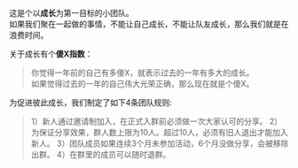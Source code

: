 这是个以**成长**为第一目标的小团队。<br>
如果我们聚在一起做的事情，不能让自己成长，不能让队友成长，那么我们就是在浪费时间。<br>

关于成长有个**傻X指数**：
>你觉得一年前的自己有多傻X，就表示过去的一年有多大的成长。<br>
如果觉得过去的一年的自己伟大光荣正确，那么现在就是个傻X。<br>

为促进彼此成长，我们制定了如下4条团队规则:
> 1）新人通过邀请制加入，在正式入群前必须做一次大家认可的分享。
> 2）为保证分享效果，群人数上限为10人。超过10人，必须有旧人退出才能加入新人。
> 3）团队成员如果连续3个月未参加活动，6个月没做分享，会被移除出群。
> 4）在群里的成员可以随时退群。

